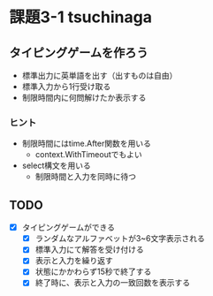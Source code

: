 # 課題3-1 tsuchinaga

## タイピングゲームを作ろう
* 標準出力に英単語を出す（出すものは自由）
* 標準入力から1行受け取る
* 制限時間内に何問解けたか表示する

### ヒント
* 制限時間にはtime.After関数を用いる
    * context.WithTimeoutでもよい
* select構文を用いる
    * 制限時間と入力を同時に待つ

## TODO
* [x] タイピングゲームができる
    * [x] ランダムなアルファベットが3~6文字表示される
    * [x] 標準入力にて解答を受け付ける
    * [x] 表示と入力を繰り返す
    * [x] 状態にかかわらず15秒で終了する
    * [x] 終了時に、表示と入力の一致回数を表示する

